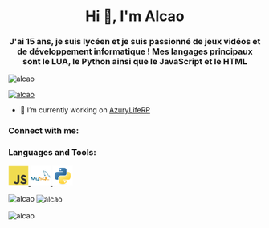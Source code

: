 <h1 align="center">Hi 👋, I'm Alcao</h1>
<h3 align="center">J'ai 15 ans, je suis lycéen et je suis passionné de jeux vidéos et de développement informatique ! Mes langages principaux sont le LUA, le Python ainsi que le JavaScript et le HTML</h3>

<p align="left"> <img src="https://komarev.com/ghpvc/?username=alcao&label=Profile%20views&color=0e75b6&style=flat" alt="alcao" /> </p>

<p align="left"> <a href="https://github.com/ryo-ma/github-profile-trophy"><img src="https://github-profile-trophy.vercel.app/?username=alcao" alt="alcao" /></a> </p>

- 🔭 I’m currently working on [AzuryLifeRP](https://discord.gg/azurylife)

<h3 align="left">Connect with me:</h3>
<p align="left">
</p>

<h3 align="left">Languages and Tools:</h3>
<p align="left"> <a href="https://developer.mozilla.org/en-US/docs/Web/JavaScript" target="_blank" rel="noreferrer"> <img src="https://raw.githubusercontent.com/devicons/devicon/master/icons/javascript/javascript-original.svg" alt="javascript" width="40" height="40"/> </a> <a href="https://www.mysql.com/" target="_blank" rel="noreferrer"> <img src="https://raw.githubusercontent.com/devicons/devicon/master/icons/mysql/mysql-original-wordmark.svg" alt="mysql" width="40" height="40"/> </a> <a href="https://www.python.org" target="_blank" rel="noreferrer"> <img src="https://raw.githubusercontent.com/devicons/devicon/master/icons/python/python-original.svg" alt="python" width="40" height="40"/> </a> </p>

<p><img align="left" src="https://github-readme-stats.vercel.app/api/top-langs?username=alcao&show_icons=true&locale=en&layout=compact" alt="alcao" /></p>

<p>&nbsp;<img align="center" src="https://github-readme-stats.vercel.app/api?username=alcao&show_icons=true&locale=en" alt="alcao" /></p>

<p><img align="center" src="https://github-readme-streak-stats.herokuapp.com/?user=alcao&" alt="alcao" /></p>
